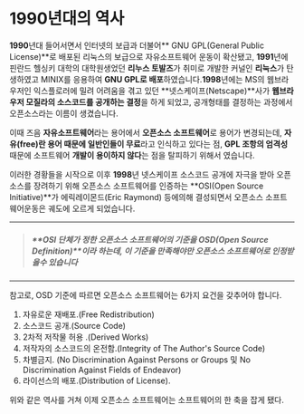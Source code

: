 # 1990년대의 역사

**1990**년대 들어서면서 인터넷의 보급과 더불어** GNU GPL\(General Public License\)**로 배포된 리눅스의 보급으로 자유소프트웨어 운동이 확산됐고, **1991**년에 핀란드 헬싱키 대학의 대학원생었던 **리누스 토발즈**가 취미로 개발한 커널인 **리눅스**가 탄생하였고 MINIX를 응용하여 **GNU GPL로 배포**하였습니다.**1998**년에는 MS의 웹브라우저인 익스플로러에 밀려 어려움을 겪고 있던 **넷스케이프\(Netscape\)**사가 **웹브라우저 모질라의 소스코드를 공개하는 결정**을 하게 되었고, 공개형태를 결정하는 과정에서 오픈소스라는 이름이 생겼습니다.

이때 즈음 **자유소프트웨어**라는 용어에서 **오픈소스 소프트웨어**로 용어가 변경되는데, **자유\(free\)**란 용어 때문에 일반인들이** 무료**라고 인식하고 있다는 점, **GPL 조항의 엄격성** 때문에 소프트웨어 **개발이 용이하지 않다**는 점을 탈피하기 위해서 였습니다.

이러한 경황들을 시작으로 이후 **1998**년 넷스케이프 소스코드 공개에 자극을 받아 오픈소스를 장려하기 위해  오픈소스 소프트웨어를 인증하는 **OSI\(Open Source Initiative\)**가 에릭레이몬드\(Eric Raymond\) 등에의해 결성되면서 오픈소스 소프트웨어운동은 궤도에 오르게 되었습니다.

---

> ##### **OSI **단체가 정한 **오픈소스 소프트웨어의 기준**을** OSD\(Open Source Definition\)**이라 하는데, 이 기준을 만족해야만 오픈소스 소프트웨어로 인정받을수 있습니다

---

참고로, OSD 기준에 따르면 오픈소스 소프트웨어는 6가지 요건을 갖추어야 합니다.

1. 자유로운 재배포.\(Free Redistribution\)
2. 소스코드 공개.\(Source Code\)
3. 2차적 저작물 허용 .\(Derived Works\)
4. 저작자의 소스코드의 온전함.\(Integrity of The Author's Source Code\)
5. 차별금지. \(No Discrimination Against Persons or Groups 및 No Discrimination Against Fields of Endeavor\)
6. 라이선스의 배포.\(Distribution of License\).

위와 같은 역사를 거쳐 이제 오픈소스 소프트웨어는 소프트웨어의 한 축을 잡게 됐다.

